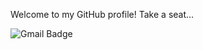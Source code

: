 Welcome to my GitHub profile! Take a seat...


![Gmail Badge](https://img.shields.io/badge/style-erhany96@gmail.com-green?logo=gmail&style=for-the-badge&label=Gmail&color=red&link=mailto:erhany96@gmail.com)
